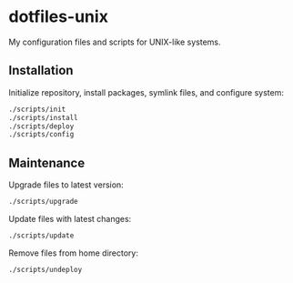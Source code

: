 # dotfiles-unix

My configuration files and scripts for UNIX-like systems.

## Installation

Initialize repository, install packages, symlink files, and configure system:

```sh
./scripts/init
./scripts/install
./scripts/deploy
./scripts/config
```

## Maintenance

Upgrade files to latest version:

```sh
./scripts/upgrade
```

Update files with latest changes:

```sh
./scripts/update
```

Remove files from home directory:

```sh
./scripts/undeploy
```
